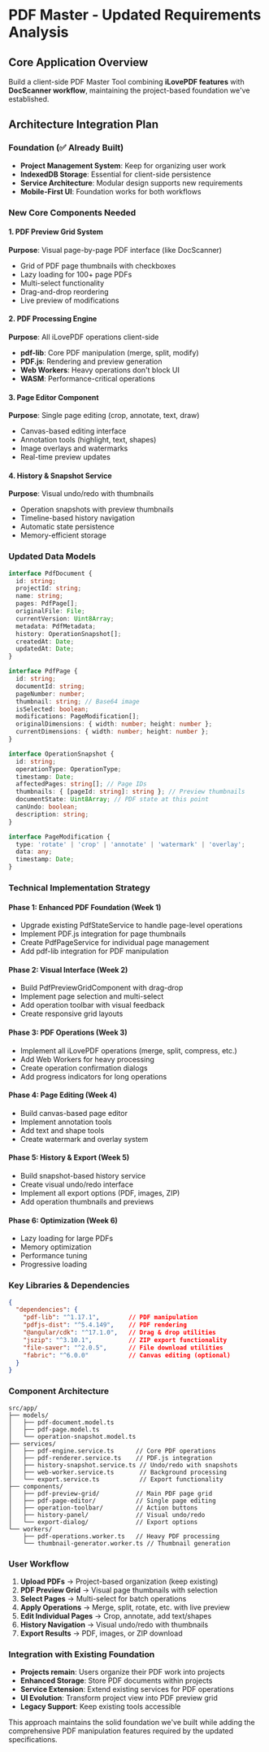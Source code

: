 # PDF Master - Updated Requirements Analysis

## Core Application Overview
Build a client-side PDF Master Tool combining **iLovePDF features** with **DocScanner workflow**, maintaining the project-based foundation we've established.

## Architecture Integration Plan

### Foundation (✅ Already Built)
- **Project Management System**: Keep for organizing user work
- **IndexedDB Storage**: Essential for client-side persistence
- **Service Architecture**: Modular design supports new requirements
- **Mobile-First UI**: Foundation works for both workflows

### New Core Components Needed

#### 1. PDF Preview Grid System
**Purpose**: Visual page-by-page PDF interface (like DocScanner)
- Grid of PDF page thumbnails with checkboxes
- Lazy loading for 100+ page PDFs
- Multi-select functionality
- Drag-and-drop reordering
- Live preview of modifications

#### 2. PDF Processing Engine
**Purpose**: All iLovePDF operations client-side
- **pdf-lib**: Core PDF manipulation (merge, split, modify)
- **PDF.js**: Rendering and preview generation
- **Web Workers**: Heavy operations don't block UI
- **WASM**: Performance-critical operations

#### 3. Page Editor Component
**Purpose**: Single page editing (crop, annotate, text, draw)
- Canvas-based editing interface
- Annotation tools (highlight, text, shapes)
- Image overlays and watermarks
- Real-time preview updates

#### 4. History & Snapshot Service
**Purpose**: Visual undo/redo with thumbnails
- Operation snapshots with preview thumbnails
- Timeline-based history navigation
- Automatic state persistence
- Memory-efficient storage

### Updated Data Models

```typescript
interface PdfDocument {
  id: string;
  projectId: string;
  name: string;
  pages: PdfPage[];
  originalFile: File;
  currentVersion: Uint8Array;
  metadata: PdfMetadata;
  history: OperationSnapshot[];
  createdAt: Date;
  updatedAt: Date;
}

interface PdfPage {
  id: string;
  documentId: string;
  pageNumber: number;
  thumbnail: string; // Base64 image
  isSelected: boolean;
  modifications: PageModification[];
  originalDimensions: { width: number; height: number };
  currentDimensions: { width: number; height: number };
}

interface OperationSnapshot {
  id: string;
  operationType: OperationType;
  timestamp: Date;
  affectedPages: string[]; // Page IDs
  thumbnails: { [pageId: string]: string }; // Preview thumbnails
  documentState: Uint8Array; // PDF state at this point
  canUndo: boolean;
  description: string;
}

interface PageModification {
  type: 'rotate' | 'crop' | 'annotate' | 'watermark' | 'overlay';
  data: any;
  timestamp: Date;
}
```

### Technical Implementation Strategy

#### Phase 1: Enhanced PDF Foundation (Week 1)
- Upgrade existing PdfStateService to handle page-level operations
- Implement PDF.js integration for page thumbnails
- Create PdfPageService for individual page management
- Add pdf-lib integration for PDF manipulation

#### Phase 2: Visual Interface (Week 2)
- Build PdfPreviewGridComponent with drag-drop
- Implement page selection and multi-select
- Add operation toolbar with visual feedback
- Create responsive grid layouts

#### Phase 3: PDF Operations (Week 3)
- Implement all iLovePDF operations (merge, split, compress, etc.)
- Add Web Workers for heavy processing
- Create operation confirmation dialogs
- Add progress indicators for long operations

#### Phase 4: Page Editing (Week 4)
- Build canvas-based page editor
- Implement annotation tools
- Add text and shape tools
- Create watermark and overlay system

#### Phase 5: History & Export (Week 5)
- Build snapshot-based history service
- Create visual undo/redo interface
- Implement all export options (PDF, images, ZIP)
- Add operation thumbnails and previews

#### Phase 6: Optimization (Week 6)
- Lazy loading for large PDFs
- Memory optimization
- Performance tuning
- Progressive loading

### Key Libraries & Dependencies

```json
{
  "dependencies": {
    "pdf-lib": "^1.17.1",        // PDF manipulation
    "pdfjs-dist": "^5.4.149",    // PDF rendering
    "@angular/cdk": "^17.1.0",   // Drag & drop utilities
    "jszip": "^3.10.1",          // ZIP export functionality
    "file-saver": "^2.0.5",      // File download utilities
    "fabric": "^6.0.0"           // Canvas editing (optional)
  }
}
```

### Component Architecture

```
src/app/
├── models/
│   ├── pdf-document.model.ts
│   ├── pdf-page.model.ts
│   └── operation-snapshot.model.ts
├── services/
│   ├── pdf-engine.service.ts      // Core PDF operations
│   ├── pdf-renderer.service.ts    // PDF.js integration
│   ├── history-snapshot.service.ts // Undo/redo with snapshots
│   ├── web-worker.service.ts       // Background processing
│   └── export.service.ts           // Export functionality
├── components/
│   ├── pdf-preview-grid/          // Main PDF page grid
│   ├── pdf-page-editor/           // Single page editing
│   ├── operation-toolbar/         // Action buttons
│   ├── history-panel/             // Visual undo/redo
│   └── export-dialog/             // Export options
└── workers/
    ├── pdf-operations.worker.ts   // Heavy PDF processing
    └── thumbnail-generator.worker.ts // Thumbnail generation
```

### User Workflow

1. **Upload PDFs** → Project-based organization (keep existing)
2. **PDF Preview Grid** → Visual page thumbnails with selection
3. **Select Pages** → Multi-select for batch operations
4. **Apply Operations** → Merge, split, rotate, etc. with live preview
5. **Edit Individual Pages** → Crop, annotate, add text/shapes
6. **History Navigation** → Visual undo/redo with thumbnails
7. **Export Results** → PDF, images, or ZIP download

### Integration with Existing Foundation

- **Projects remain**: Users organize their PDF work into projects
- **Enhanced Storage**: Store PDF documents within projects
- **Service Extension**: Extend existing services for PDF operations
- **UI Evolution**: Transform project view into PDF preview grid
- **Legacy Support**: Keep existing tools accessible

This approach maintains the solid foundation we've built while adding the comprehensive PDF manipulation features required by the updated specifications.
